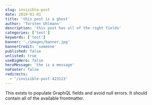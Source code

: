 ```yaml
---
slug: invisible-post
date: 2019-01-01
title: 'this post is a ghost'
author: 'Torsten Uhlmann'
description: 'this post has all of the right fields'
categories: ['test']
keywords: ['test']
banner: './images/banner.jpg'
bannerCredit: 'someone'
published: false
unlisted: true
useBigHero: false
heroMessage: 'the is a message'
noFooter: false
redirects:
  - '/invisible-post-423123'
---
```


This exists to populate GraphQL fields and avoid null errors. It should contain
all of the available frontmatter.

